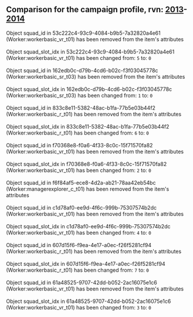 ## Comparison for the campaign profile, rvn: [2013](https://github.com/PRO100KatYT/FortniteProfileRevisions/tree/main/profiles/campaign/2013%20campaign.json)-[2014](https://github.com/PRO100KatYT/FortniteProfileRevisions/tree/main/profiles/campaign/2014%20campaign.json)

Object squad_id in 53c222c4-93c9-4084-b9b5-7a32820a4e61 (Worker:workerbasic_vr_t01) has been removed from the item's attributes
<br><br>
Object squad_slot_idx in 53c222c4-93c9-4084-b9b5-7a32820a4e61 (Worker:workerbasic_vr_t01) has been changed from: `5` to: `0`
<br><br>
Object squad_id in 162edb0c-d79b-4cd6-b02c-f3f03045778c (Worker:workerbasic_sr_t03) has been removed from the item's attributes
<br><br>
Object squad_slot_idx in 162edb0c-d79b-4cd6-b02c-f3f03045778c (Worker:workerbasic_sr_t03) has been changed from: `1` to: `0`
<br><br>
Object squad_id in 833c8e11-5382-48ac-b1fa-77b5e03b44f2 (Worker:workerbasic_r_t01) has been removed from the item's attributes
<br><br>
Object squad_slot_idx in 833c8e11-5382-48ac-b1fa-77b5e03b44f2 (Worker:workerbasic_r_t01) has been changed from: `6` to: `0`
<br><br>
Object squad_id in f70368e8-f0a6-4f33-8c0c-15f71570fa82 (Worker:workerbasic_vr_t01) has been removed from the item's attributes
<br><br>
Object squad_slot_idx in f70368e8-f0a6-4f33-8c0c-15f71570fa82 (Worker:workerbasic_vr_t01) has been changed from: `2` to: `0`
<br><br>
Object squad_id in f6f84af5-ece8-4d2a-ab21-78aa42eb54bc (Worker:managerexplorer_c_t01) has been removed from the item's attributes
<br><br>
Object squad_id in c1d78af0-ee9d-4f6c-999b-75307574b2dc (Worker:workerbasic_vr_t01) has been removed from the item's attributes
<br><br>
Object squad_slot_idx in c1d78af0-ee9d-4f6c-999b-75307574b2dc (Worker:workerbasic_vr_t01) has been changed from: `4` to: `0`
<br><br>
Object squad_id in 607d15f6-f9ea-4e17-a0ec-f26f5281cf94 (Worker:workerbasic_r_t01) has been removed from the item's attributes
<br><br>
Object squad_slot_idx in 607d15f6-f9ea-4e17-a0ec-f26f5281cf94 (Worker:workerbasic_r_t01) has been changed from: `7` to: `0`
<br><br>
Object squad_id in 61a48525-9707-42dd-b052-2ac16075e1c6 (Worker:workerbasic_vr_t01) has been removed from the item's attributes
<br><br>
Object squad_slot_idx in 61a48525-9707-42dd-b052-2ac16075e1c6 (Worker:workerbasic_vr_t01) has been changed from: `3` to: `0`
<br><br>
